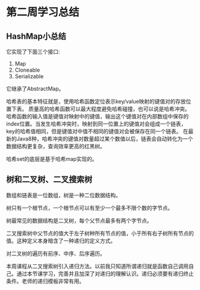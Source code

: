 # 第二周学习总结

## HashMap小总结

它实现了下面三个接口:
1. Map
2. Cloneable
3. Serializable

它继承了AbstractMap。

哈希表的基本特征就是，使用哈希函数定位表示key/value映射的键值对的存放位置下表。
质量高的哈希函数可以最大程度避免哈希碰撞，也可以说是哈希冲突。
哈希函数的输入值是键值对映射中的键值，输出这个键值对在内部数组中保存的index位置。当发生哈希冲突时，映射到同一位置上的键值对会组成一个链表，key的哈希值相同，但是键值对中值不相同的键值对会被保存在同一个链表。
在最新的Java8种，哈希冲突的键值对数量超过某个数值以后，链表会自动转化为一个数据结构更复杂，查询效率更高的红黑树。

哈希set的底层是基于哈希map实现的。

## 树和二叉树、二叉搜索树

数组和链表是一位数组，树是一种二位数据结构。

树只有一个根节点，一个根节点可以有至少一个最多不限个数的字节点。

树最常见的数据结构是二叉树，每个父节点最多有两个字节点。

二叉搜索树中父节点的值大于左子树种所有节点的值，小于所有右子树所有节点的值。这种定义本身暗含了一种递归的定义方式。

对二叉树的遍历有前序、中序、后序遍历。

本周课程从二叉搜索树引入递归方法。以前我只知道所谓递归就是函数自己调用自己。通过本节课学习，完善并且加深了对递归的理解认识。递归必须要有递归终止条件。老师的递归模板非常有用。


  


